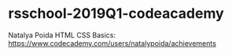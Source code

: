 # rsschool-2019Q1-codeacademy

Natalya Poida
HTML CSS Basics: https://www.codecademy.com/users/natalypoida/achievements
